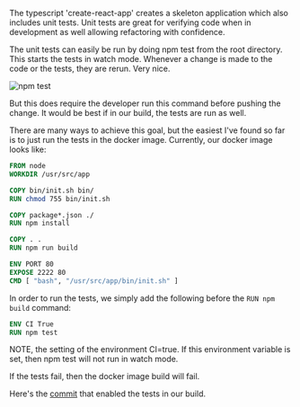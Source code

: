 The typescript 'create-react-app' creates a skeleton application which also includes unit tests.  Unit tests are great for verifying code when in development as well allowing refactoring with confidence.

The unit tests can easily be run by doing npm test from the root directory.  This starts the tests in watch mode.  Whenever a change is made to the code or the tests, they are rerun.  Very nice.

![npm test](/img/running-unit-tests-in-docker-build/npm-test.png)

But this does require the developer run this command before pushing the change.  It would be best if in our build, the tests are run as well.

There are many ways to achieve this goal, but the easiest I've found so far is to just run the tests in the docker image.  Currently, our docker image looks like:

```Dockerfile
FROM node
WORKDIR /usr/src/app

COPY bin/init.sh bin/
RUN chmod 755 bin/init.sh

COPY package*.json ./
RUN npm install

COPY . .
RUN npm run build

ENV PORT 80
EXPOSE 2222 80
CMD [ "bash", "/usr/src/app/bin/init.sh" ]
```

In order to run the tests, we simply add the following before the `RUN npm build` command:

```Dockerfile
ENV CI True
RUN npm test
```

NOTE, the setting of the environment CI=true.  If this environment variable is set, then npm test will not run in watch mode.

If the tests fail, then the docker image build will fail.

Here's the [commit](https://github.com/eliakaris/blog/commit/917600bc011df4965ba59a116c41b795325a64c2) that enabled the tests in our build.
